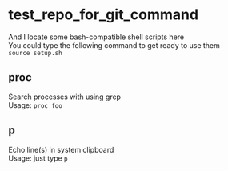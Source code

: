 test_repo_for_git_command
=========================

And I locate some bash-compatible shell scripts here  
You could type the following command to get ready to use them  
``source setup.sh``

## proc

  Search processes with using grep  
  Usage: `proc foo`

## p

  Echo line(s) in system clipboard  
  Usage: just type `p`

